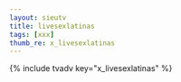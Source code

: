 ```yaml
---
layout: sieutv
title: livesexlatinas
tags: [xxx]
thumb_re: x_livesexlatinas
---
```

{% include tvadv key="x_livesexlatinas" %}
